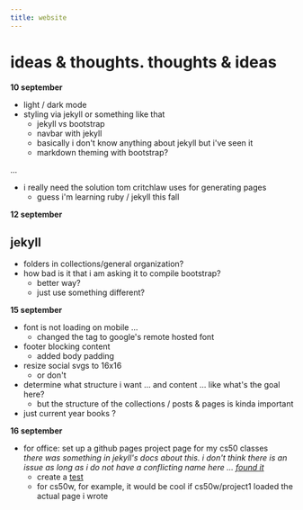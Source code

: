 ```yaml
---
title: website
---
```


# ideas & thoughts. thoughts & ideas

**10 september**  
- light / dark mode
- styling via jekyll or something like that
  - jekyll vs bootstrap
  - navbar with jekyll
  - basically i don't know anything about jekyll but i've seen it
  - markdown theming with bootstrap?

...

- i really need the solution tom critchlaw uses for generating pages
  - guess i'm learning ruby / jekyll this fall

**12 september**  
## jekyll
- folders in collections/general organization?
- how bad is it that i am asking it to compile bootstrap?
  - better way?
  - just use something different?  

**15 september**  
- font is not loading on mobile ...
  - changed the tag to google's remote hosted font
- footer blocking content
  - added body padding
- resize social svgs to 16x16
  - or don't
- determine what structure i want ... and content ... like what's the goal here?
  - but the structure of the collections / posts & pages is kinda important
- just current year books ?  

**16 september**
- for office: set up a github pages project page for my cs50 classes  
*there was something in jekyll's docs about this. i don't think there is an issue as long as i do not have a conflicting name here ... [found it](https://jekyllrb.com/docs/github-pages/#project-pages)*  
  - create a [test](/testprojectpage)
  - for cs50w, for example, it would be cool if cs50w/project1 loaded the actual page i wrote
